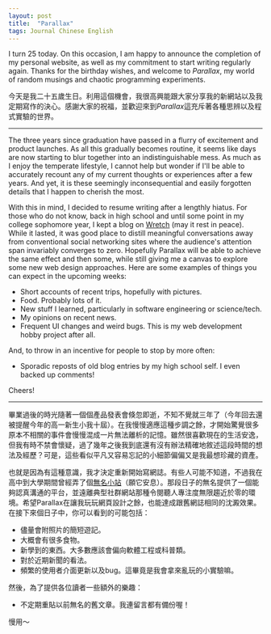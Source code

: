 ```yaml
---
layout: post
title:  "Parallax"
tags: Journal Chinese English
---
```

I turn 25 today. On this occasion, I am happy to announce the completion of my personal website, as well as my commitment to start writing regularly again. Thanks for the birthday wishes, and welcome to *Parallax*, my world of random musings and chaotic programming experiments.

今天是我二十五歲生日。利用這個機會，我很高興能跟大家分享我的新網站以及我定期寫作的決心。感謝大家的祝福，並歡迎來到*Parallax*這充斥著各種思辨以及程式實驗的世界。

<!--endexcerpt-->
*****

The three years since graduation have passed in a flurry of excitement and product launches. As all this gradually becomes routine, it seems like days are now starting to blur together into an indistinguishable mess. As much as I enjoy the temperate lifestyle, I cannot help but wonder if I'll be able to accurately recount any of my current thoughts or experiences after a few years. And yet, it is these seemingly inconsequential and easily forgotten details that I happen to cherish the most.

With this in mind, I decided to resume writing after a lengthly hiatus. For those who do not know, back in high school and until some point in my college sophomore year, I kept a blog on [Wretch][wretch_en] (may it rest in peace). While it lasted, it was good place to distill meaningful conversations away from conventional social networking sites where the audience's attention span invariably converges to zero. Hopefully Parallax will be able to achieve the same effect and then some, while still giving me a canvas to explore some new web design approaches. Here are some examples of things you can expect in the upcoming weeks:

* Short accounts of recent trips, hopefully with pictures.
* Food. Probably lots of it.
* New stuff I learned, particularly in software engineering or science/tech.
* My opinions on recent news.
* Frequent UI changes and weird bugs. This is my web development hobby project after all.

And, to throw in an incentive for people to stop by more often:

* Sporadic reposts of old blog entries by my high school self. I even backed up comments!

Cheers!

*****

畢業過後的時光隨著一個個產品發表會倏忽即逝，不知不覺就三年了（今年回去還被提醒今年的高一新生小我十屆）。在我慢慢適應這種步調之餘，才開始驚覺很多原本不相關的事件會慢慢混成一片無法離析的記憶。雖然很喜歡現在的生活安逸，但我有時不禁會懷疑，過了幾年之後我到底還有沒有辦法精確地敘述這段時間的想法及經歷？可是，這些看似平凡又容易忘記的小細節偏偏又是我最想珍藏的資產。

也就是因為有這種意識，我才決定重新開始寫網誌。有些人可能不知道，不過我在高中到大學期間曾經弄了個[無名小站][wretch_zh]（願它安息）。那段日子的無名提供了一個能夠認真溝通的平台，並遠離典型社群網站那種令閱聽人專注度無限趨近於零的環境。希望Parallax在讓我玩玩網頁設計之餘，也能達成跟舊網誌相同的沈澱效果。在接下來個日子中，你可以看到的可能包括：

* 儘量會附照片的簡短遊記。
* 大概會有很多食物。
* 新學到的東西。大多數應該會偏向軟體工程或科普類。
* 對於近期新聞的看法。
* 頻繁的使用者介面更新以及bug。這畢竟是我會拿來亂玩的小實驗嘛。

然後，為了提供各位讀者一些額外的樂趣：

* 不定期重貼以前無名的舊文章。我連留言都有備份喔！

慢用～

[wretch_en]: https://en.wikipedia.org/wiki/Wretch_(website)
[wretch_zh]: https://zh.wikipedia.org/wiki/%E7%84%A1%E5%90%8D%E5%B0%8F%E7%AB%99





